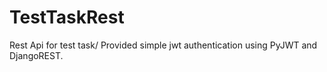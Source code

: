 # TestTaskRest
Rest Api for test task/ Provided simple jwt authentication using PyJWT and DjangoREST.
